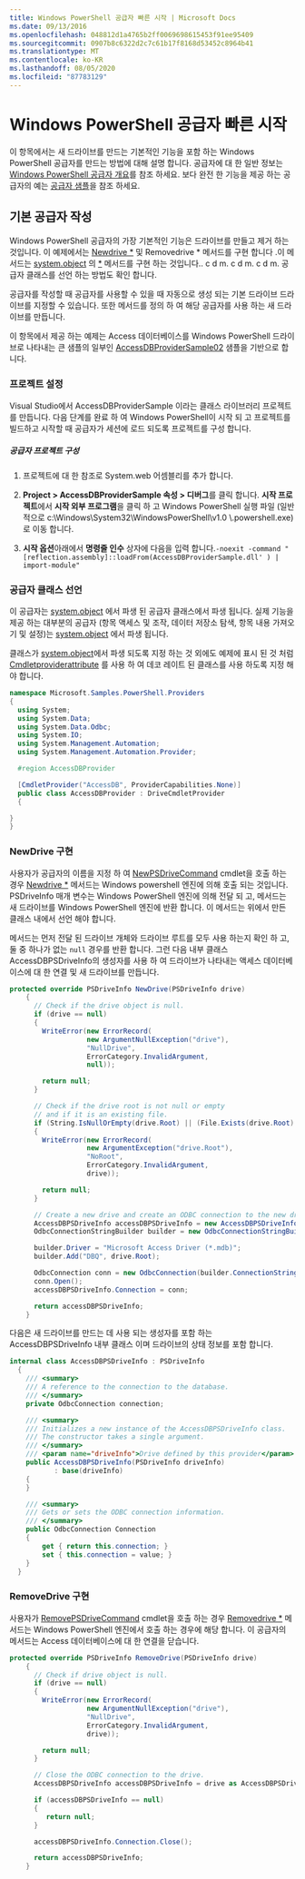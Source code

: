 ```yaml
---
title: Windows PowerShell 공급자 빠른 시작 | Microsoft Docs
ms.date: 09/13/2016
ms.openlocfilehash: 048812d1a4765b2ff0069698615453f91ee95409
ms.sourcegitcommit: 0907b8c6322d2c7c61b17f8168d53452c8964b41
ms.translationtype: MT
ms.contentlocale: ko-KR
ms.lasthandoff: 08/05/2020
ms.locfileid: "87783129"
---
```

# <a name="windows-powershell-provider-quickstart"></a>Windows PowerShell 공급자 빠른 시작

이 항목에서는 새 드라이브를 만드는 기본적인 기능을 포함 하는 Windows PowerShell 공급자를 만드는 방법에 대해 설명 합니다. 공급자에 대 한 일반 정보는 [Windows PowerShell 공급자 개요](./windows-powershell-provider-overview.md)를 참조 하세요. 보다 완전 한 기능을 제공 하는 공급자의 예는 [공급자 샘플](./provider-samples.md)을 참조 하세요.

## <a name="writing-a-basic-provider"></a>기본 공급자 작성

Windows PowerShell 공급자의 가장 기본적인 기능은 드라이브를 만들고 제거 하는 것입니다. 이 예제에서는 [Newdrive *](/dotnet/api/System.Management.Automation.Provider.DriveCmdletProvider.NewDrive) 및 Removedrive * 메서드를 구현 합니다 .이 메서드는 [system.object](/dotnet/api/System.Management.Automation.Provider.DriveCmdletProvider) 의 [*](/dotnet/api/System.Management.Automation.Provider.DriveCmdletProvider.RemoveDrive) 메서드를 구현 하는 것입니다.. c d m. c d m. c d m. 공급자 클래스를 선언 하는 방법도 확인 합니다.

공급자를 작성할 때 공급자를 사용할 수 있을 때 자동으로 생성 되는 기본 드라이브 드라이브를 지정할 수 있습니다. 또한 메서드를 정의 하 여 해당 공급자를 사용 하는 새 드라이브를 만듭니다.

이 항목에서 제공 하는 예제는 Access 데이터베이스를 Windows PowerShell 드라이브로 나타내는 큰 샘플의 일부인 [AccessDBProviderSample02](./accessdbprovidersample02.md) 샘플을 기반으로 합니다.

### <a name="setting-up-the-project"></a>프로젝트 설정

Visual Studio에서 AccessDBProviderSample 이라는 클래스 라이브러리 프로젝트를 만듭니다. 다음 단계를 완료 하 여 Windows PowerShell이 시작 되 고 프로젝트를 빌드하고 시작할 때 공급자가 세션에 로드 되도록 프로젝트를 구성 합니다.

##### <a name="configure-the-provider-project"></a>공급자 프로젝트 구성

1. 프로젝트에 대 한 참조로 System.web 어셈블리를 추가 합니다.

2. **Project > AccessDBProviderSample 속성 > 디버그**를 클릭 합니다. **시작 프로젝트**에서 **시작 외부 프로그램**을 클릭 하 고 Windows PowerShell 실행 파일 (일반적으로 c:\Windows\System32\WindowsPowerShell\v1.0 \\.powershell.exe)로 이동 합니다.

3. **시작 옵션**아래에서 **명령줄 인수** 상자에 다음을 입력 합니다.`-noexit -command "[reflection.assembly]::loadFrom(AccessDBProviderSample.dll' ) | import-module"`

### <a name="declaring-the-provider-class"></a>공급자 클래스 선언

이 공급자는 [system.object](/dotnet/api/System.Management.Automation.Provider.DriveCmdletProvider) 에서 파생 된 공급자 클래스에서 파생 됩니다. 실제 기능을 제공 하는 대부분의 공급자 (항목 액세스 및 조작, 데이터 저장소 탐색, 항목 내용 가져오기 및 설정)는 [system.object](/dotnet/api/System.Management.Automation.Provider.NavigationCmdletProvider) 에서 파생 됩니다.

클래스가 [system.object](/dotnet/api/System.Management.Automation.Provider.DriveCmdletProvider)에서 파생 되도록 지정 하는 것 외에도 예제에 표시 된 것 처럼 [Cmdletproviderattribute](/dotnet/api/System.Management.Automation.Provider.CmdletProviderAttribute) 를 사용 하 여 데코 레이트 된 클래스를 사용 하도록 지정 해야 합니다.

```csharp
namespace Microsoft.Samples.PowerShell.Providers
{
  using System;
  using System.Data;
  using System.Data.Odbc;
  using System.IO;
  using System.Management.Automation;
  using System.Management.Automation.Provider;

  #region AccessDBProvider

  [CmdletProvider("AccessDB", ProviderCapabilities.None)]
  public class AccessDBProvider : DriveCmdletProvider
  {

}
}
```

### <a name="implementing-newdrive"></a>NewDrive 구현

사용자가 공급자의 이름을 지정 하 여 [NewPSDriveCommand](/dotnet/api/Microsoft.PowerShell.Commands.Newpsdrivecommand) cmdlet을 호출 하는 경우 [Newdrive *](/dotnet/api/System.Management.Automation.Provider.DriveCmdletProvider.NewDrive) 메서드는 Windows powershell 엔진에 의해 호출 되는 것입니다. PSDriveInfo 매개 변수는 Windows PowerShell 엔진에 의해 전달 되 고, 메서드는 새 드라이브를 Windows PowerShell 엔진에 반환 합니다. 이 메서드는 위에서 만든 클래스 내에서 선언 해야 합니다.

메서드는 먼저 전달 된 드라이브 개체와 드라이브 루트를 모두 사용 하는지 확인 하 고, 둘 중 하나가 없는 `null` 경우를 반환 합니다. 그런 다음 내부 클래스 AccessDBPSDriveInfo의 생성자를 사용 하 여 드라이브가 나타내는 액세스 데이터베이스에 대 한 연결 및 새 드라이브를 만듭니다.

```csharp
protected override PSDriveInfo NewDrive(PSDriveInfo drive)
    {
      // Check if the drive object is null.
      if (drive == null)
      {
        WriteError(new ErrorRecord(
                   new ArgumentNullException("drive"),
                   "NullDrive",
                   ErrorCategory.InvalidArgument,
                   null));

        return null;
      }

      // Check if the drive root is not null or empty
      // and if it is an existing file.
      if (String.IsNullOrEmpty(drive.Root) || (File.Exists(drive.Root) == false))
      {
        WriteError(new ErrorRecord(
                   new ArgumentException("drive.Root"),
                   "NoRoot",
                   ErrorCategory.InvalidArgument,
                   drive));

        return null;
      }

      // Create a new drive and create an ODBC connection to the new drive.
      AccessDBPSDriveInfo accessDBPSDriveInfo = new AccessDBPSDriveInfo(drive);
      OdbcConnectionStringBuilder builder = new OdbcConnectionStringBuilder();

      builder.Driver = "Microsoft Access Driver (*.mdb)";
      builder.Add("DBQ", drive.Root);

      OdbcConnection conn = new OdbcConnection(builder.ConnectionString);
      conn.Open();
      accessDBPSDriveInfo.Connection = conn;

      return accessDBPSDriveInfo;
    }
```

다음은 새 드라이브를 만드는 데 사용 되는 생성자를 포함 하는 AccessDBPSDriveInfo 내부 클래스 이며 드라이브의 상태 정보를 포함 합니다.

```csharp
internal class AccessDBPSDriveInfo : PSDriveInfo
  {
    /// <summary>
    /// A reference to the connection to the database.
    /// </summary>
    private OdbcConnection connection;

    /// <summary>
    /// Initializes a new instance of the AccessDBPSDriveInfo class.
    /// The constructor takes a single argument.
    /// </summary>
    /// <param name="driveInfo">Drive defined by this provider</param>
    public AccessDBPSDriveInfo(PSDriveInfo driveInfo)
           : base(driveInfo)
    {
    }

    /// <summary>
    /// Gets or sets the ODBC connection information.
    /// </summary>
    public OdbcConnection Connection
    {
        get { return this.connection; }
        set { this.connection = value; }
    }
  }
```

### <a name="implementing-removedrive"></a>RemoveDrive 구현

사용자가 [RemovePSDriveCommand](/dotnet/api/Microsoft.PowerShell.Commands.removepsdrivecommand) cmdlet을 호출 하는 경우 [Removedrive *](/dotnet/api/System.Management.Automation.Provider.DriveCmdletProvider.RemoveDrive) 메서드는 Windows PowerShell 엔진에서 호출 하는 경우에 해당 합니다. 이 공급자의 메서드는 Access 데이터베이스에 대 한 연결을 닫습니다.

```csharp
protected override PSDriveInfo RemoveDrive(PSDriveInfo drive)
    {
      // Check if drive object is null.
      if (drive == null)
      {
        WriteError(new ErrorRecord(
                   new ArgumentNullException("drive"),
                   "NullDrive",
                   ErrorCategory.InvalidArgument,
                   drive));

        return null;
      }

      // Close the ODBC connection to the drive.
      AccessDBPSDriveInfo accessDBPSDriveInfo = drive as AccessDBPSDriveInfo;

      if (accessDBPSDriveInfo == null)
      {
         return null;
      }

      accessDBPSDriveInfo.Connection.Close();

      return accessDBPSDriveInfo;
    }
```
